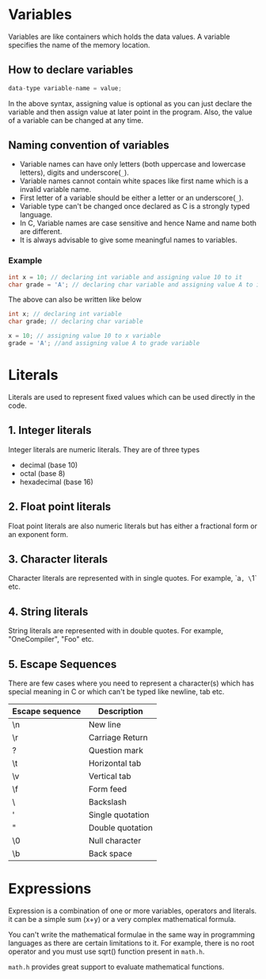 # Variables

Variables are like containers which holds the data values. A variable specifies the name of the memory location. 

## How to declare variables

```c
data-type variable-name = value;
```
In the above syntax, assigning value is optional as you can just declare the variable and then assign value at later point in the program. Also, the value of a variable can be changed at any time.

## Naming convention of variables

* Variable names can have only letters (both uppercase and lowercase letters), digits and underscore(`_`).
* Variable names cannot contain white spaces like first name which is a invalid variable name.
* First letter of a variable should be either a letter or an underscore(`_`).
* Variable type can't be changed once declared as C is a strongly typed language.
* In C, Variable names are case sensitive and hence Name and name both are different.
* It is always advisable to give some meaningful names to variables.

### Example

```c
int x = 10; // declaring int variable and assigning value 10 to it
char grade = 'A'; // declaring char variable and assigning value A to it
```
The above can also be written like below

```c
int x; // declaring int variable 
char grade; // declaring char variable 

x = 10; // assigning value 10 to x variable
grade = 'A'; //and assigning value A to grade variable
```

# Literals

Literals are used to represent fixed values which can be used directly in the code.

## 1. Integer literals

Integer literals are numeric literals. They are of three types

* decimal (base 10) 
* octal (base 8)
* hexadecimal (base 16)

## 2. Float point literals

Float point literals are also numeric literals but has either a fractional form or an exponent form.

## 3. Character literals

Character literals are represented with in single quotes. For example, \`a`, \`1` etc.

## 4. String literals

String literals are represented with in double quotes. For example, "OneCompiler", "Foo" etc.

## 5. Escape Sequences

There are few cases where you need to represent a character(s) which has special meaning in C or which can't be typed like newline, tab etc.

|Escape sequence| Description|
|----|----|
|\n	| New line|
|\r	| Carriage Return|
|\?	| Question mark|
|\t	| Horizontal tab|
|\v	| Vertical tab|
|\f	|Form feed|
|\\	| Backslash|
|\'	| Single quotation|
|\"	| Double quotation|
|\0 | Null character|
|\b	|Back space|

# Expressions

Expression is a combination of one or more variables, operators and literals. it can be a simple sum (x+y) or a very complex mathematical formula.

You can't write the mathematical formulae in the same way in programming languages as there are certain limitations to it. For example, there is no root operator and you must use sqrt() function present in `math.h`.

`math.h` provides great support to evaluate mathematical functions.

